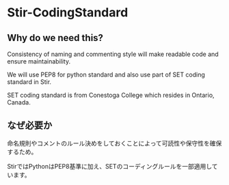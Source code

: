 ﻿# Stir-CodingStandard

## Why do we need this?

Consistency of naming and commenting style will make readable code and ensure maintainability.

We will use PEP8 for python standard and also use part of SET coding standard in Stir.

SET coding standard is from Conestoga College which resides in Ontario, Canada.

## なぜ必要か

命名規則やコメントのルール決めをしておくことによって可読性や保守性を確保するため。

StirではPythonはPEP8基準に加え、SETのコーディングルールを一部適用しています。
